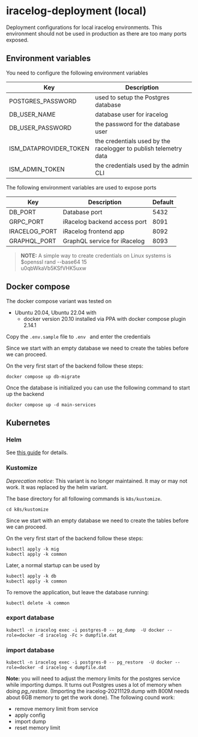 # iracelog-deployment (local)

Deployment configurations for local iracelog environments.
This environment should not be used in production as there are too many ports exposed.

## Environment variables

You need to configure the following environment variables

| Key                    | Description                                                      |
| ---------------------- | ---------------------------------------------------------------- |
| POSTGRES_PASSWORD      | used to setup the Postgres database                              |
| DB_USER_NAME           | database user for iracelog                                       |
| DB_USER_PASSWORD       | the password for the database user                               |
| ISM_DATAPROVIDER_TOKEN | the credentials used by the racelogger to publish telemetry data |
| ISM_ADMIN_TOKEN        | the credentials used by the admin CLI                            |

The following environment variables are used to expose ports

| Key           | Description                  | Default |
| ------------- | ---------------------------- | ------- |
| DB_PORT       | Database port                | 5432    |
| GRPC_PORT     | iRacelog backend access port | 8091    |
| IRACELOG_PORT | iRacelog frontend app        | 8092    |
| GRAPHQL_PORT  | GraphQL service for iRacelog | 8093    |

> **NOTE:**
> A simple way to create credentials on Linux systems is  
> $openssl rand --base64 15  
> u0qbWkaVb5KSfVHK5uxw

## Docker compose

The docker compose variant was tested on

- Ubuntu 20.04, Ubuntu 22.04 with
  - docker version 20.10 installed via PPA with docker compose plugin 2.14.1

Copy the `.env.sample` file to `.env ` and enter the credentials

Since we start with an empty database we need to create the tables before we can proceed.

On the very first start of the backend follow these steps:

```
docker compose up db-migrate
```

Once the database is initialized you can use the following command to start up the backend

```
docker compose up -d main-services
```

## Kubernetes

### Helm

See [this guide](k8s/helm/README.md) for details.

### Kustomize

_Deprecation notice_: This variant is no longer maintained. It may or may not work. It was replaced by the helm variant.

The base directory for all following commands is `k8s/kustomize`.

```
cd k8s/kustomize
```

Since we start with an empty database we need to create the tables before we can proceed.

On the very first start of the backend follow these steps:

```
kubectl apply -k mig
kubectl apply -k common
```

Later, a normal startup can be used by

```
kubectl apply -k db
kubectl apply -k common
```

To remove the application, but leave the database running:

```
kubectl delete -k common
```

### export database

```
kubectl -n iracelog exec -i postgres-0 -- pg_dump  -U docker --role=docker -d iracelog -Fc > dumpfile.dat
```

### import database

```
kubectl -n iracelog exec -i postgres-0 -- pg_restore  -U docker --role=docker -d iracelog < dumpfile.dat
```

**Note:** you will need to adjust the memory limits for the postgres service while importing dumps. It turns out Postgres uses a lot of memory when doing _pg_restore_.
(Importing the iracelog-20211129.dump with 800M needs about 6GB memory to get the work done).
The following cound work:

- remove memory limit from service
- apply config
- import dump
- reset memory limit
